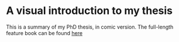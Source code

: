 # A visual introduction to my thesis

This is a summary of my PhD thesis, in comic version. The full-length feature book can be found [here][1]

   [1]: http://su.diva-portal.org/smash/record.jsf?pid=diva2%3A1346726&dswid=5369

